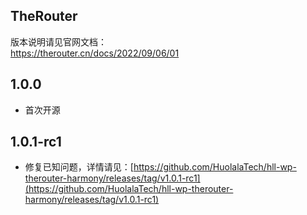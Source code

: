 TheRouter
---

版本说明请见官网文档：  
https://therouter.cn/docs/2022/09/06/01


## 1.0.0
* 首次开源

## 1.0.1-rc1  
* 修复已知问题，详情请见：[https://github.com/HuolalaTech/hll-wp-therouter-harmony/releases/tag/v1.0.1-rc1](https://github.com/HuolalaTech/hll-wp-therouter-harmony/releases/tag/v1.0.1-rc1)  
